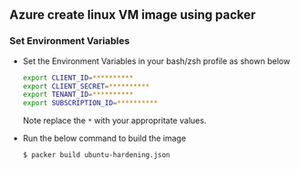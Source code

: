 ## Azure create linux VM image using packer

### Set Environment Variables
* Set the Environment Variables in your bash/zsh profile as shown below
  ```bash
  export CLIENT_ID=**********
  export CLIENT_SECRET=**********
  export TENANT_ID=**********
  export SUBSCRIPTION_ID=**********
  ```
  Note replace the `*` with your appropritate values.

* Run the below command to build the image
  ```bash
  $ packer build ubuntu-hardening.json
  ```
